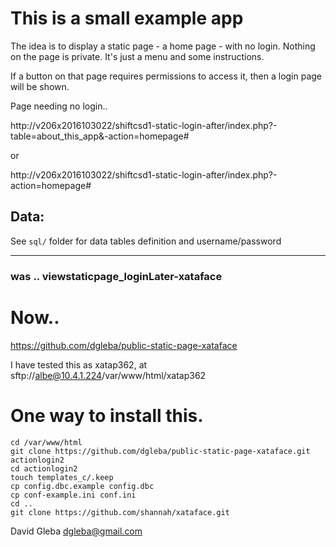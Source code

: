 
# This is a small example app 

The idea is to display a static page - a home page - with no login. Nothing on the page is private. It's just a menu and some instructions.

If a button on that page requires permissions to access it, then a login page will be shown.

Page needing no login..

http://v206x2016103022/shiftcsd1-static-login-after/index.php?-table=about_this_app&-action=homepage#  

or

http://v206x2016103022/shiftcsd1-static-login-after/index.php?-action=homepage#  


## Data:

See `sql/` folder for data tables definition and username/password

---

### was .. viewstaticpage_loginLater-xataface

# Now..

https://github.com/dgleba/public-static-page-xataface

I have tested this as xatap362, at sftp://albe@10.4.1.224/var/www/html/xatap362


# One way to install this.

```
cd /var/www/html
git clone https://github.com/dgleba/public-static-page-xataface.git actionlogin2
cd actionlogin2
touch templates_c/.keep
cp config.dbc.example config.dbc
cp conf-example.ini conf.ini
cd ..
git clone https://github.com/shannah/xataface.git
```


David Gleba
dgleba@gmail.com


